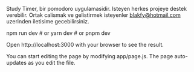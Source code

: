 Study Timer, bir pomodoro uygulamasidir. Isteyen herkes projeye destek verebilir. Ortak calismak ve gelistirmek isteyenler blakfy@hotmail.com uzerinden iletisime gecebilirsiniz.

npm run dev # or yarn dev # or pnpm dev

Open http://localhost:3000 with your browser to see the result.

You can start editing the page by modifying app/page.js. The page auto-updates as you edit the file.
